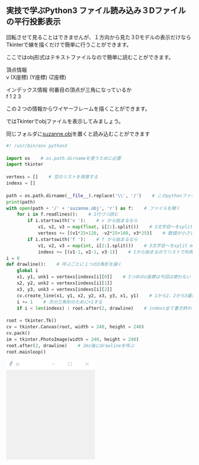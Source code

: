 ## 実技で学ぶPython3 ファイル読み込み３Dファイルの平行投影表示

回転させて見ることはできませんが、１方向から見た３Dモデルの表示だけならTkinterで線を描くだけで簡単に行うことができます。  

ここではobj形式はテキストファイルなので簡単に読むことができます。  

頂点情報  
v (X座標) (Y座標) (Z座標)  

インデックス情報 何番目の頂点が三角になっているか  
f 1 2 3  

この２つの情報からワイヤーフレームを描くことができます。  

ではTkinterでobjファイルを表示してみましょう。  

同じフォルダに[suzanne.obj](https://github.com/ebi-cp/docs/blob/master/ebi-programing-magazine/6/suzanne.obj)を置くと読み込むことができます  
```python
#! /usr/bin/env python3

import os    # os.path.dirnameを使うために必要
import tkinter

vertexs = []    # 空のリストを用意する
indexs = []

path = os.path.dirname(__file__).replace('\\', '/')    # このpythonファイルのフォルダパス
print(path)
with open(path + '/' + 'suzanne.obj', 'r') as f:    # ファイルを開く
    for i in f.readlines():    # 1行づつ読む
        if i.startswith('v '):    # v から始まるなら
            v1, v2, v3 = map(float, i[2:].split())    # 3文字目～をsplit mapで小数型に
            vertexs += [(v1*25+120, -v2*25+160, v3*25)]    # 数値が小さいので25倍する。あと線の表示位置をずらします個のキャンバスの中心座標が120
        if i.startswith('f '):    # f から始まるなら
            v1, v2, v3 = map(int, i[2:].split())    # 3文字目～をsplit mapで整数型に
            indexs += [(v1-1, v2-1, v3-1)]    # 1から始まるのでリストで利用できる用に-1で0からに修正する
i = 0
def drawline():    # 呼ぶごとに１つの3角形を描く
    global i
    x1, y1, unk1 = vertexs[indexs[i][0]]    # 3つめのz座標は今回は使わない
    x2, y2, unk2 = vertexs[indexs[i][1]]
    x3, y3, unk3 = vertexs[indexs[i][2]]
    cv.create_line(x1, y1, x2, y2, x3, y3, x1, y1)    # 1から2、2から3最後3から1へ線を描いて閉じている
    i += 1    # 次の三角形のために+1する
    if i < len(indexs) : root.after(2, drawline)    # indexs全て書き終わるまでdrawlineを呼び続ける

root = tkinter.Tk()
cv = tkinter.Canvas(root, width = 240, height = 240)
cv.pack()
im = tkinter.PhotoImage(width = 240, height = 240)
root.after(2, drawline)    # 2ms後にdrawlineを呼ぶ
root.mainloop()
```
![Gif](https://raw.githubusercontent.com/ebi-cp/docs/master/ebi-programing-magazine/6/linedraw.gif)